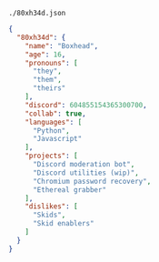 <!--
**80xh34d/80xh34d** is a ✨ _special_ ✨ repository because its `README.md` (this file) appears on your GitHub profile.

## Hello, world! 🌏
### I'm Boxhead!
- 🐍 I'm an intermediate Python developer looking for a challenge :]
- 🌱 I’m also learning javascript as well!
- 🔭 I’m currently working on projects related to [Discord](https://dis.gd):
  - Discord bots
  - Token protectors
  - etc.
- 👯 Feel free to reach out if you want to collab!
  - 📫 You can contact me via Discord @ [boxhead#4466](https://discord.com/users/604855154365300753).
- 🏳️‍🌈 My pronouns are `they/them`, but I'm fine with he/she as well.
-->


`./80xh34d.json`
```json
{
  "80xh34d": {
    "name": "Boxhead",
    "age": 16,
    "pronouns": [
      "they",
      "them",
      "theirs"
    ],
    "discord": 604855154365300700,
    "collab": true,
    "languages": [
      "Python",
      "Javascript"
    ],
    "projects": [
      "Discord moderation bot",
      "Discord utilities (wip)",
      "Chromium password recovery",
      "Ethereal grabber"
    ],
    "dislikes": [
      "Skids",
      "Skid enablers"
    ]
  }
}
```
